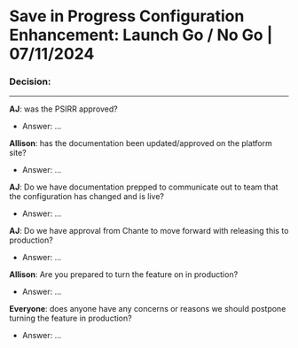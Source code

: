 # Save in Progress Configuration Enhancement: Launch Go / No Go | 07/11/2024

### Decision: 

---

**AJ**: was the PSIRR approved?
- Answer: ...

**Allison**: has the documentation been updated/approved on the platform site?
- Answer: ...

**AJ**: Do we have documentation prepped to communicate out to team that the configuration has changed and is live?
- Answer: ...

**AJ**: Do we have approval from Chante to move forward with releasing this to production?
- Answer: ...

**Allison**: Are you prepared to turn the feature on in production?
- Answer: ...

**Everyone**: does anyone have any concerns or reasons we should postpone turning the feature in production?
- Answer: ...
